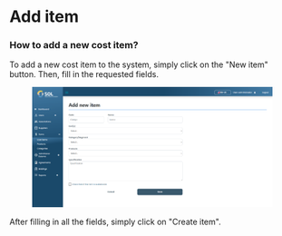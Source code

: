 # Add item

### How to add a new cost item?

To add a new cost item to the system, simply click on the "New item" button. Then, fill in the requested fields.

<figure><img src="../../../../.gitbook/assets/new-item.png" alt=""><figcaption></figcaption></figure>

After filling in all the fields, simply click on "Create item".
